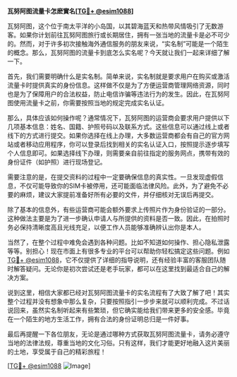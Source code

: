 **瓦努阿图流量卡怎麽實名[[TG💪+ @esim1088](https://t.me/s/esim1088)]**

瓦努阿图，这个位于南太平洋的小岛国，以其碧海蓝天和热带风情吸引了无数游客。如果你计划前往瓦努阿图旅行或长期居住，拥有一张当地的流量卡是必不可少的。然而，对于许多初次接触海外通信服务的朋友来说，“实名制”可能是一个陌生的概念。那么，瓦努阿图的流量卡到底怎么实名呢？今天就让我们一起来详细了解一下。

首先，我们需要明确什么是实名制。简单来说，实名制就是要求用户在购买或激活流量卡时提供真实的身份信息。这样做不仅是为了方便运营商管理网络资源，同时也是为了保障用户的合法权益，防止电信诈骗等违法行为的发生。因此，在瓦努阿图使用流量卡之前，你需要按照当地的规定完成实名认证。

那么，具体应该如何操作呢？通常情况下，瓦努阿图的运营商会要求用户提供以下几项基本信息：姓名、国籍、护照号码以及联系方式。这些信息可以通过线上或者线下的方式进行提交。如果你选择在线上办理，大多数运营商都会有自己的官方网站或者移动应用程序，你可以登录后找到相关的实名认证入口，按照提示逐步填写个人信息即可。如果选择线下办理，则需要亲自前往指定的服务网点，携带有效的身份证件（如护照）进行现场登记。

需要注意的是，在提交资料的过程中一定要确保信息的真实性。一旦发现虚假信息，不仅可能导致你的SIM卡被停用，还可能面临法律风险。此外，为了避免不必要的麻烦，建议大家提前准备好所有必要的文件，并仔细核对无误后再提交。

除了基本的信息外，有些运营商可能会额外要求上传照片作为身份验证的一部分。这种做法主要是为了进一步确认申请人与所提供的资料是否一致。因此，在拍照时务必保持清晰度高且光线充足，以便工作人员能够准确辨认出你是本人。

当然了，在整个过程中难免会遇到各种问题。比如不知道如何操作、担心隐私泄露等等。别担心！现在市面上有很多专业的平台可以帮助你轻松搞定这些问题。例如[TG💪+ @esim1088](https://t.me/s/esim1088)，它不仅提供了详细的指导说明，还有经验丰富的客服团队随时解答疑问。无论你是初次尝试还是老手玩家，都可以在这里找到最适合自己的解决方案。

说到这里，相信大家都已经对瓦努阿图流量卡的实名流程有了大致了解了吧！其实整个过程并没有想象中那么复杂，只要按照指引一步步来就可以顺利完成。不过话说回来，虽然实名制听起来有些繁琐，但它确实能给我们带来更多的安全感。毕竟在一个陌生的地方生活工作，拥有合法的身份证明总归是一件好事。

最后再提醒一下各位朋友，无论是通过哪种方式获取瓦努阿图流量卡，请务必遵守当地的法律法规，尊重当地的文化习俗。只有这样，我们才能更好地融入这片美丽的土地，享受属于自己的精彩旅程！

[[TG💪+ @esim1088](https://t.me/s/esim1088) ![Image](https://i.postimg.cc/4NQfJmqS/Snipaste-2025-05-13-00-14-12.png)]
